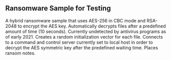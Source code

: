 ## Ransomware Sample for Testing

A hybrid ransomware sample that uses AES-256 in CBC mode and RSA-2048 to encrypt the AES key. Automatically decrypts files after a predefined amount of time (10 seconds). Currently undetected by antivirus programs as of early 2021. Creates a random initialization vector for each file. Connects to a command and control server currently set to local host in order to decrypt the AES symmetric key after the predefined waiting time. Places ransom notes.
